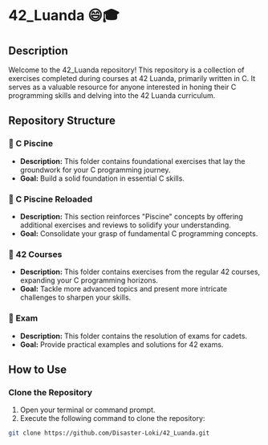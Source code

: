 # 42_Luanda 😄🎓

## Description

Welcome to the 42_Luanda repository! This repository is a collection of exercises completed during courses at 42 Luanda, primarily written in C. It serves as a valuable resource for anyone interested in honing their C programming skills and delving into the 42 Luanda curriculum.

## Repository Structure

### 📁 C Piscine

* **Description:** This folder contains foundational exercises that lay the groundwork for your C programming journey.
* **Goal:** Build a solid foundation in essential C skills.

### 📁 C Piscine Reloaded

* **Description:** This section reinforces "Piscine" concepts by offering additional exercises and reviews to solidify your understanding.
* **Goal:** Consolidate your grasp of fundamental C programming concepts.

### 📁 42 Courses

* **Description:** This folder contains exercises from the regular 42 courses, expanding your C programming horizons.
* **Goal:** Tackle more advanced topics and present more intricate challenges to sharpen your skills.

### 📁 Exam

* **Description:** This folder contains the resolution of exams for cadets.
* **Goal:** Provide practical examples and solutions for 42 exams.

## How to Use

### Clone the Repository

1. Open your terminal or command prompt.
2. Execute the following command to clone the repository:

```bash
git clone https://github.com/Disaster-Loki/42_Luanda.git 
